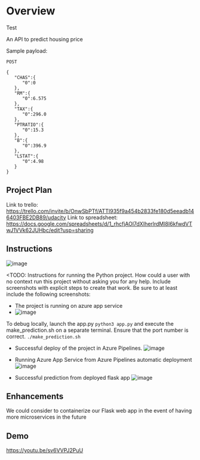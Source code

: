 # Overview

Test

An API to predict housing price

Sample payload:
```
POST

{
   "CHAS":{
      "0":0
   },
   "RM":{
      "0":6.575
   },
   "TAX":{
      "0":296.0
   },
   "PTRATIO":{
      "0":15.3
   },
   "B":{
      "0":396.9
   },
   "LSTAT":{
      "0":4.98
   }
}
```

## Project Plan
Link to trello: https://trello.com/invite/b/OnwSbPTf/ATTI935f9a454b2833fe180d5eeadb146403FBE2DB89/udacity
Link to spreadsheet: https://docs.google.com/spreadsheets/d/1_rhcfjAOl7dXIherlrdMl8I6kfwdVTwJ1VVk62JUHbc/edit?usp=sharing

## Instructions

![image](https://user-images.githubusercontent.com/32730247/220159120-86ea9242-9186-4d0b-906a-2c6aaad57e6f.png)

<TODO:  Instructions for running the Python project.  How could a user with no context run this project without asking you for any help.  Include screenshots with explicit steps to create that work. Be sure to at least include the following screenshots:

* The project is running on azure app service
* ![image](https://user-images.githubusercontent.com/32730247/220159471-1e85231b-fbe5-4337-b327-b939df9e1b5a.png)

To debug locally, launch the app.py
```python3 app.py```
and execute the make_prediction.sh on a separate terminal. Ensure that the port number is correct.
```./make_prediction.sh```

* Successful deploy of the project in Azure Pipelines.
![image](https://user-images.githubusercontent.com/32730247/220160077-662a9c76-0cb2-43ec-bc1e-272756bc5da1.png)

* Running Azure App Service from Azure Pipelines automatic deployment
![image](https://user-images.githubusercontent.com/32730247/220160157-b8bad8b4-e89b-485f-a478-12845c188edf.png)

* Successful prediction from deployed flask app
![image](https://user-images.githubusercontent.com/32730247/220160216-12983024-3c34-49db-b469-8339d6e8d8a0.png)

## Enhancements

We could consider to containerize our Flask web app in the event of having more microservices in the future

## Demo 
https://youtu.be/sv6VVPJ2PuU
